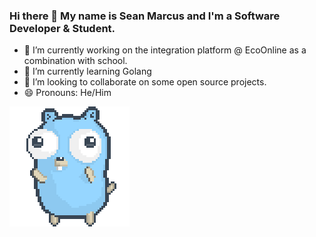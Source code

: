 ### Hi there 👋 My name is Sean Marcus and I'm a Software Developer & Student.

- 🔭 I’m currently working on the integration platform @ EcoOnline as a combination with school.
- 🌱 I’m currently learning Golang
- 👯 I’m looking to collaborate on some open source projects.
- 😄 Pronouns: He/Him

![](https://github.com/bashbunni/bashbunni/raw/main/dancing-gopher.gif)
